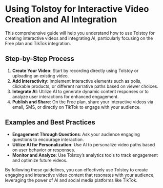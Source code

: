 # Using Tolstoy for Interactive Video Creation and AI Integration

This comprehensive guide will help you understand how to use Tolstoy for creating interactive videos and integrating AI, particularly focusing on the Free plan and TikTok integration.

## Step-by-Step Process
1. **Create Your Video**: Start by recording directly using Tolstoy or uploading an existing video.
2. **Add Interactivity**: Implement interactive elements such as polls, clickable products, or different narrative paths based on viewer choices.
3. **Integrate AI**: Utilize AI to generate dynamic content responses or to analyze user interactions for enhanced engagement.
4. **Publish and Share**: On the Free plan, share your interactive videos via email, SMS, or directly on TikTok to engage with your audience.

## Examples and Best Practices
- **Engagement Through Questions**: Ask your audience engaging questions to encourage interaction.
- **Utilize AI for Personalization**: Use AI to personalize video paths based on user behavior or responses.
- **Monitor and Analyze**: Use Tolstoy’s analytics tools to track engagement and optimize future videos.

By following these guidelines, you can effectively use Tolstoy to create engaging and interactive video content that resonates with your audience, leveraging the power of AI and social media platforms like TikTok.